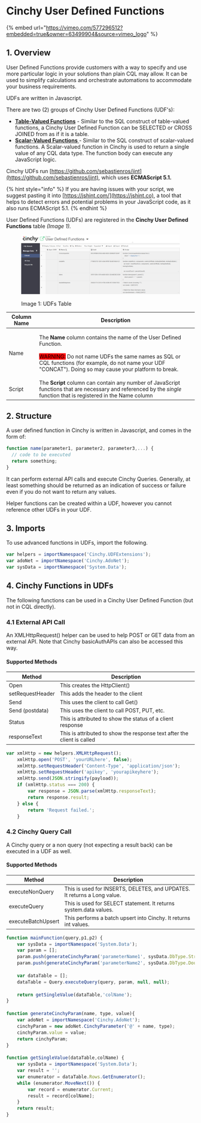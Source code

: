 # Cinchy User Defined Functions

{% embed url="https://vimeo.com/577296512?embedded=true&owner=63499904&source=vimeo_logo" %}

## 1. Overview

User Defined Functions provide customers with a way to specify and use more particular logic in your solutions than plain CQL may allow. It can be used to simplify calculations and orchestrate automations to accommodate your business requirements.

UDFs are written in Javascript.

There are two (2) groups of Cinchy User Defined Functions (UDF's):

* [**Table-Valued Functions**](table-valued-functions.md) - Similar to the SQL construct of table-valued functions, a Cinchy User Defined Function can be SELECTED or CROSS JOINED from as if it is a table.
* [**Scalar-Valued Functions** ](scalar-valued-functions.md)- Similar to the SQL construct of scalar-valued functions. A Scalar-valued function in Cinchy is used to return a single value of any CQL data type. The function body can execute any JavaScript logic.

Cinchy UDFs run [https://github.com/sebastienros/jint](https://github.com/sebastienros/jint), which uses **ECMAScript 5.1.**

{% hint style="info" %}
If you are having issues with your script, we suggest pasting it into [https://jshint.com/](https://jshint.co), a tool that helps to detect errors and potential problems in your JavaScript code, as it also runs ECMAScript 5.1.
{% endhint %}

User Defined Functions (UDFs) are registered in the **Cinchy User Defined Functions** table _(Image 1)._

<figure><img src="../../../../.gitbook/assets/image (610).png" alt=""><figcaption><p>Image 1: UDFs Table</p></figcaption></figure>

| Column Name | Description                                                                                                                                                                                                                                                                                         |
| ----------- | --------------------------------------------------------------------------------------------------------------------------------------------------------------------------------------------------------------------------------------------------------------------------------------------------- |
| Name        | <p>The <strong>Name</strong> column contains the name of the User Defined Function.<br><br><mark style="background-color:red;">WARNING:</mark> Do not name UDFs the same names as SQL or CQL functions (for example, do not name your UDF "CONCAT"). Doing so may cause your platform to break.</p> |
| Script      | The **Script** column can contain any number of JavaScript functions that are necessary and referenced by the _single_ function that is registered in the Name column                                                                                                                               |

## 2. Structure

A user defined function in Cinchy is written in Javascript, and comes in the form of:

```javascript
function name(parameter1, parameter2, parameter3,...) {
  // code to be executed
  return something;
}
```

It can perform external API calls and execute Cinchy Queries. Generally, at least something should be returned as an indication of success or failure even if you do not want to return any values.

Helper functions can be created within a UDF, however you cannot reference other UDFs in your UDF.

## 3. Imports

To use advanced functions in UDFs, import the following.

```javascript
var helpers = importNamespace('Cinchy.UDFExtensions');
var adoNet = importNamespace('Cinchy.AdoNet');
var sysData = importNamespace('System.Data');
```

## 4. Cinchy Functions in UDFs

The following functions can be used in a Cinchy User Defined Function (but not in CQL directly).

### 4.1 External API Call

An XMLHttpRequest() helper can be used to help POST or GET data from an external API.  Note that Cinchy basicAuthAPIs can also be accessed this way.

#### Supported Methods

| Method           | Description                                                             |
| ---------------- | ----------------------------------------------------------------------- |
| Open             | This creates the HttpClient()                                           |
| setRequestHeader | This adds the header to the client                                      |
| Send             | This uses the client to call Get()                                      |
| Send (postdata)  | This uses the client to call POST, PUT, etc.                            |
| Status           | This is attributed to show the status of a client response              |
| responseText     | This is attributed to show the response text after the client is called |

```javascript
var xmlHttp = new helpers.XMLHttpRequest();
    xmlHttp.open('POST', 'yourURLhere', false);
    xmlHttp.setRequestHeader('Content-Type', 'application/json');
    xmlHttp.setRequestHeader('apikey', 'yourapikeyhere');
    xmlHttp.send(JSON.stringify(payload));
    if (xmlHttp.status === 200) {
        var response = JSON.parse(xmlHttp.responseText);
        return response.result;
    } else {
        return 'Request failed.';
    }
```

### 4.2 Cinchy Query Call

A Cinchy query or a non query (not expecting a result back) can be executed in a UDF as well.

#### Supported Methods

| Method             | Description                                                              |
| ------------------ | ------------------------------------------------------------------------ |
| executeNonQuery    | This is used for INSERTS, DELETES, and UPDATES. It returns a Long value. |
| executeQuery       | This is used for SELECT statement. It returns system.data values.        |
| executeBatchUpsert | This performs a batch upsert into Cinchy. It returns int values.         |

```javascript
function mainFunction(query,p1,p2) {
    var sysData = importNamespace('System.Data');
    var param = [];
    param.push(generateCinchyParam('parameterName1', sysData.DbType.String, p1.toString()));
    param.push(generateCinchyParam('parameterName2', sysData.DbType.Double, p2));

    var dataTable = [];
    dataTable = Query.executeQuery(query, param, null, null);
    
    return getSingleValue(dataTable,'colName');
}

function generateCinchyParam(name, type, value){
    var adoNet = importNamespace('Cinchy.AdoNet');
    cinchyParam = new adoNet.CinchyParameter('@' + name, type);
    cinchyParam.value = value;
    return cinchyParam;
}

function getSingleValue(dataTable,colName) {
    var sysData = importNamespace('System.Data');
    var result = '';
    var enumerator = dataTable.Rows.GetEnumerator();
    while (enumerator.MoveNext()) {
        var record = enumerator.Current;
        result = record[colName];
    }
    return result;
}
```
